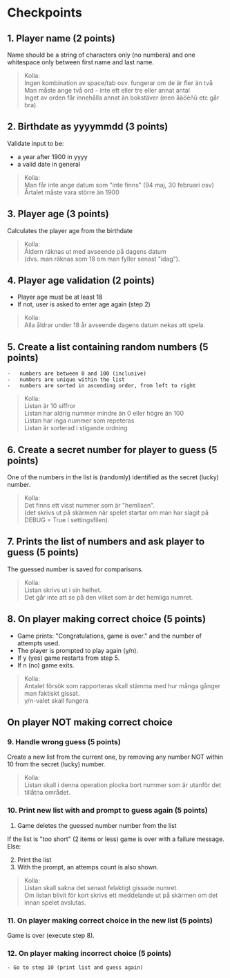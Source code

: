 # Checkpoints

## 1. Player name (2 points)

Name should be a string of characters only (no numbers) and one whitespace only between first name and last name.

> Kolla:  
> Ingen kombination av space/tab osv. fungerar om de är fler än två  
> Man måste ange två ord - inte ett eller tre eller annat antal  
> Inget av orden får innehålla annat än bokstäver (men åäöèñû etc går bra).

## 2. Birthdate as yyyymmdd (3 points)

Validate input to be:

-   a year after 1900 in yyyy
-   a valid date in general

> Kolla:  
> Man får inte ange datum som "inte finns" (94 maj, 30 februari osv)  
> Årtalet måste vara större än 1900

## 3. Player age (3 points)

Calculates the player age from the birthdate

> Kolla:  
> Åldern räknas ut med avseende på dagens datum  
>  (dvs. man räknas som 18 om man fyller senast "idag").

## 4. Player age validation (2 points)

-   Player age must be at least 18
-   If not, user is asked to enter age again (step 2)

> Kolla:  
> Alla åldrar under 18 år avseende dagens datum nekas att spela.

## 5. Create a list containing random numbers (5 points)

    -   numbers are between 0 and 100 (inclusive)
    -   numbers are unique within the list
    -   numbers are sorted in ascending order, from left to right

> Kolla:  
> Listan är 10 siffror  
> Listan har aldrig nummer mindre än 0 eller högre än 100  
> Listan har inga nummer som repeteras  
> Listan är sorterad i stigande ordning

## 6. Create a secret number for player to guess (5 points)

One of the numbers in the list is (randomly) identified as the secret (lucky) number.

> Kolla:  
> Det finns ett visst nummer som är "hemlisen".  
> (det skrivs ut på skärmen när spelet startar om man har slagit på DEBUG = True i settingsfilen).

## 7. Prints the list of numbers and ask player to guess (5 points)

The guessed number is saved for comparisons.

> Kolla:  
> Listan skrivs ut i sin helhet.  
> Det går inte att se på den vilket som är det hemliga numret.

## 8. On player making correct choice (5 points)

-   Game prints: "Congratulations, game is over." and the number of attempts used.
-   The player is prompted to play again (y/n).
-   If y (yes) game restarts from step 5.
-   If n (no) game exits.

> Kolla:  
> Antalet försök som rapporteras skall stämma med hur många gånger man faktiskt gissat.  
> y/n-valet skall fungera

## On player NOT making correct choice

### 9. Handle wrong guess (5 points)

Create a new list from the current one, by removing any number NOT within 10
from the secret (lucky) number.

> Kolla:  
> Listan skall i denna operation plocka bort nummer som är utanför det tillåtna området.

### 10. Print new list with and prompt to guess again (5 points)

1. Game deletes the guessed number number from the list

If the list is "too short" (2 items or less) game is over with a failure message. Else:

2.  Print the list
3.  With the prompt, an attemps count is also shown.

> Kolla:  
> Listan skall sakna det senast felaktigt gissade numret.  
> Om listan blivit för kort skrivs ett meddelande ut på skärmen om det innan spelet avslutas.

### 11. On player making correct choice in the new list (5 points)

Game is over (execute step 8).

### 12. On player making incorrect choice (5 points)

    - Go to step 10 (print list and guess again)
